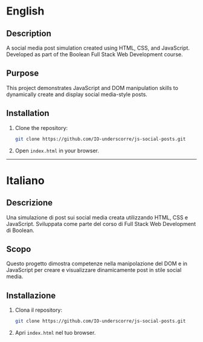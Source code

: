 # English

## Description
A social media post simulation created using HTML, CSS, and JavaScript. Developed as part of the Boolean Full Stack Web Development course.

## Purpose
This project demonstrates JavaScript and DOM manipulation skills to dynamically create and display social media-style posts.

## Installation
1. Clone the repository:
   ```bash
   git clone https://github.com/IO-underscorre/js-social-posts.git
   ```
2. Open `index.html` in your browser.

---

# Italiano

## Descrizione
Una simulazione di post sui social media creata utilizzando HTML, CSS e JavaScript. Sviluppata come parte del corso di Full Stack Web Development di Boolean.

## Scopo
Questo progetto dimostra competenze nella manipolazione del DOM e in JavaScript per creare e visualizzare dinamicamente post in stile social media.

## Installazione
1. Clona il repository:
   ```bash
   git clone https://github.com/IO-underscorre/js-social-posts.git
   ```
2. Apri `index.html` nel tuo browser.
